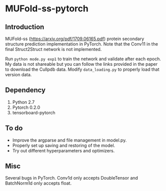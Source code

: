 # MUFold-ss-pytorch
## Introduction
MUFold-ss (https://arxiv.org/pdf/1709.06165.pdf) protein secondary structure prediction implementation in PyTorch. Note that
the Conv11 in the final Struct2Struct network is not implemented.

Run `python mode.py exp1` to train the network and validate after each epoch. My data is not shareable but you can follow the
links provided in the paper to download the Cullpdb data. Modify `data_loading.py` to properly load that version data.

## Dependency
1. Python 2.7
2. Pytorch 0.2.0
3. tensorboard-pytorch

## To do 
* Improve the argparse and file management in model.py.
* Properly set up saving and restoring of the model.
* Try out different hyperparameters and optimizers.

## Misc
Several bugs in PyTorch. Conv1d only accepts DoubleTensor and BatchNorm1d only accepts float.
